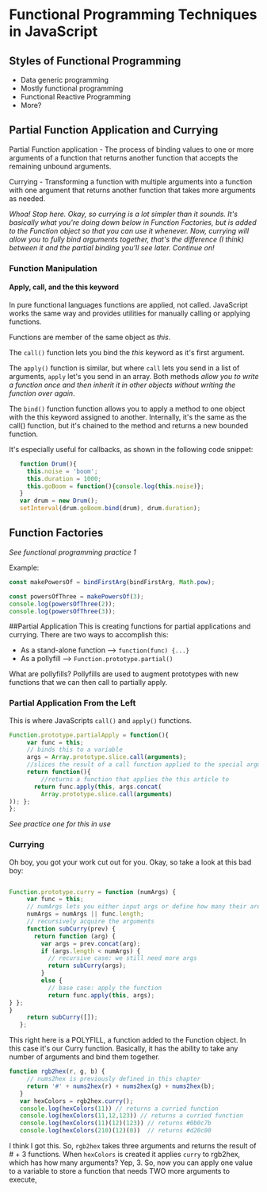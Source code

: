 # Functional Programming Techniques in JavaScript

## Styles of Functional Programming

* Data generic programming
* Mostly functional programming
* Functional Reactive Programming
* More?

## Partial Function Application and Currying

Partial Function application - The process of binding values to one or more arguments of a function that returns another function that accepts the remaining unbound arguments.

Currying - Transforming a function with multiple arguments into a function with one argument that returns another function that takes more arguments as needed.

*Whoa! Stop here. Okay, so currying is a lot simpler than it sounds. It's basically what you're doing down below in Function Factories, but is added to the Function object so that you can use it whenever. Now, currying will allow you to fully bind arguments together, that's the difference (I think) between it and the partial binding you'll see later. Continue on!*

### Function Manipulation
#### Apply, call, and the this keyword

In pure functional languages functions are applied, not called. JavaScript works the same way and provides utilities for manually calling or applying functions.

Functions are member of the same object as _this_.

The `call()` function lets you bind the _this_ keyword as it's first argument.

The `apply()` function is similar, but where `call` lets you send in a list of arguments, `apply` let's you send in an array. Both methods *allow you to write a function once and then inherit it in other objects without writing the function over again*. 

The `bind()` function function allows you to apply a method to one object with the this keyword assigned to another. Internally, it's the same as the call() function, but it's chained to the method and returns a new bounded function.

It's especially useful for callbacks, as shown in the following code snippet:

``` javascript
   function Drum(){
     this.noise = 'boom';
     this.duration = 1000;
     this.goBoom = function(){console.log(this.noise)};
   }
   var drum = new Drum();
   setInterval(drum.goBoom.bind(drum), drum.duration);
```

## Function Factories
_See functional programming practice 1_

Example:
``` javascript
const makePowersOf = bindFirstArg(bindFirstArg, Math.pow);

const powersOfThree = makePowersOf(3);
console.log(powersOfThree(2));
console.log(powersOfThree(3));
```

##Partial Application
This is creating functions for partial applications and currying. There are two ways to accomplish this:

* As a stand-alone function --> `function(func) {...}`
* As a pollyfill --> `Function.prototype.partial()`

What are pollyfills? Pollyfills are used to augment prototypes with new functions that we can then call to partially apply.

### Partial Application From the Left

This is where JavaScripts `call()` and `apply()` functions.

``` javascript
Function.prototype.partialApply = function(){
     var func = this;
     // binds this to a variable
     args = Array.prototype.slice.call(arguments);
     //slices the result of a call function applied to the special arguments object and stores it in a variable.
     return function(){
         //returns a function that applies the this article to 
       return func.apply(this, args.concat(
         Array.prototype.slice.call(arguments)
)); };
};
```

_See practice one for this in use_

### Currying

Oh boy, you got your work cut out for you. Okay, so take a look at this bad boy:

``` javascript

Function.prototype.curry = function (numArgs) {
     var func = this;
     // numArgs lets you either input args or define how many their are going to be.
     numArgs = numArgs || func.length;
     // recursively acquire the arguments
     function subCurry(prev) {
       return function (arg) {
         var args = prev.concat(arg);
         if (args.length < numArgs) {
           // recursive case: we still need more args
           return subCurry(args);
         }
         else {
           // base case: apply the function
           return func.apply(this, args);
} };
}
     return subCurry([]);
   };
```

This right here is a POLYFILL, a function added to the Function object. In this case it's our Curry function. Basically, it has the ability to take any number of arguments and bind them together.

``` javascript
function rgb2hex(r, g, b) {
     // nums2hex is previously defined in this chapter
     return '#' + nums2hex(r) + nums2hex(g) + nums2hex(b);
   }
   var hexColors = rgb2hex.curry();
   console.log(hexColors(11)) // returns a curried function
   console.log(hexColors(11,12,123)) // returns a curried function
   console.log(hexColors(11)(12)(123)) // returns #0b0c7b
   console.log(hexColors(210)(12)(0))  // returns #d20c00
  ```

   I think I got this. So, `rgb2hex` takes three arguments and returns the result of # + 3 functions. When `hexColors` is created it applies `curry` to rgb2hex, which has how many arguments? Yep, 3. So, now you can apply one value to a variable to store a function that needs TWO more arguments to execute, 